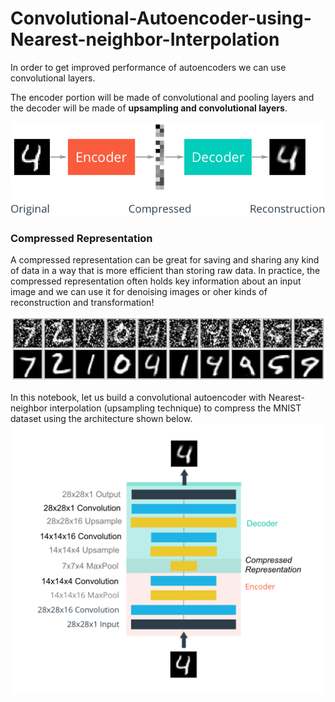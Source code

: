 # Convolutional-Autoencoder-using-Nearest-neighbor-Interpolation

In order to get improved performance of autoencoders we can use convolutional layers.

The encoder portion will be made of convolutional and pooling layers and the decoder will be made of **upsampling and convolutional layers**.

![alt text](https://github.com/Yogesh-S/26-Convolutional-Autoencoder-using-Nearest-neighbor-Interpolation/blob/main/autoencoder_1.png?raw=true)

### Compressed Representation

A compressed representation can be great for saving and sharing any kind of data in a way that is more efficient than storing raw data. In practice, the compressed representation often holds key information about an input image and we can use it for denoising images or oher kinds of reconstruction and transformation!

![alt text](https://github.com/Yogesh-S/26-Convolutional-Autoencoder-using-Nearest-neighbor-Interpolation/blob/main/denoising.png?raw=true)

In this notebook, let us build a convolutional autoencoder with Nearest-neighbor interpolation (upsampling technique) to compress the MNIST dataset using the architecture shown below.
![alt text](https://github.com/Yogesh-S/26-Convolutional-Autoencoder-using-Nearest-neighbor-Interpolation/blob/main/conv_enc_2.png?raw=true)
